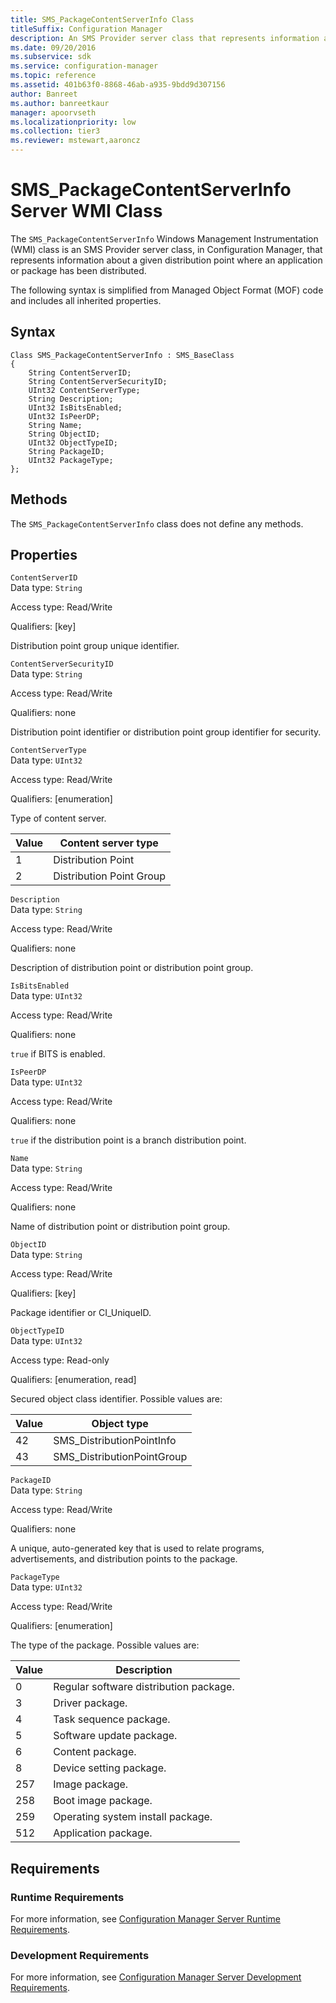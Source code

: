 ```yaml
---
title: SMS_PackageContentServerInfo Class
titleSuffix: Configuration Manager
description: An SMS Provider server class that represents information about a given distribution point where an application or package has been distributed.
ms.date: 09/20/2016
ms.subservice: sdk
ms.service: configuration-manager
ms.topic: reference
ms.assetid: 401b63f0-8868-46ab-a935-9bdd9d307156
author: Banreet
ms.author: banreetkaur
manager: apoorvseth
ms.localizationpriority: low
ms.collection: tier3
ms.reviewer: mstewart,aaroncz 
---
```

# SMS_PackageContentServerInfo Server WMI Class
The `SMS_PackageContentServerInfo` Windows Management Instrumentation (WMI) class is an SMS Provider server class, in Configuration Manager, that represents information about a given distribution point where an application or package has been distributed.  

 The following syntax is simplified from Managed Object Format (MOF) code and includes all inherited properties.  

## Syntax  

```  
Class SMS_PackageContentServerInfo : SMS_BaseClass  
{  
    String ContentServerID;  
    String ContentServerSecurityID;  
    UInt32 ContentServerType;  
    String Description;  
    UInt32 IsBitsEnabled;  
    UInt32 IsPeerDP;  
    String Name;  
    String ObjectID;  
    UInt32 ObjectTypeID;  
    String PackageID;  
    UInt32 PackageType;  
};  
```  

## Methods  
 The `SMS_PackageContentServerInfo` class does not define any methods.  

## Properties  
 `ContentServerID`  
 Data type: `String`  

 Access type: Read/Write  

 Qualifiers: [key]  

 Distribution point group unique identifier.  

 `ContentServerSecurityID`  
 Data type: `String`  

 Access type: Read/Write  

 Qualifiers: none  

 Distribution point identifier or distribution point group identifier for security.  

 `ContentServerType`  
 Data type: `UInt32`  

 Access type: Read/Write  

 Qualifiers: [enumeration]  

 Type of content server.  

|Value|Content server type|  
|-|-|  
|1|Distribution Point|  
|2|Distribution Point Group|  

 `Description`  
 Data type: `String`  

 Access type: Read/Write  

 Qualifiers: none  

 Description of distribution point or distribution point group.  

 `IsBitsEnabled`  
 Data type: `UInt32`  

 Access type: Read/Write  

 Qualifiers: none  

 `true` if BITS is enabled.  

 `IsPeerDP`  
 Data type: `UInt32`  

 Access type: Read/Write  

 Qualifiers: none  

 `true` if the distribution point is a branch distribution point.  

 `Name`  
 Data type: `String`  

 Access type: Read/Write  

 Qualifiers: none  

 Name of distribution point or distribution point group.  

 `ObjectID`  
 Data type: `String`  

 Access type: Read/Write  

 Qualifiers: [key]  

 Package identifier or CI_UniqueID.  

 `ObjectTypeID`  
 Data type: `UInt32`  

 Access type: Read-only  

 Qualifiers: [enumeration, read]  

 Secured object class identifier. Possible values are:  

|Value|Object type|  
|-|-|  
|42|SMS_DistributionPointInfo|  
|43|SMS_DistributionPointGroup|  

 `PackageID`  
 Data type: `String`  

 Access type: Read/Write  

 Qualifiers: none  

 A unique, auto-generated key that is used to relate programs, advertisements, and distribution points to the package.  

 `PackageType`  
 Data type: `UInt32`  

 Access type: Read/Write  

 Qualifiers: [enumeration]  

 The type of the package. Possible values are:  

|Value|Description|  
|-----------|-----------------|  
|0|Regular software distribution package.|  
|3|Driver package.|  
|4|Task sequence package.|  
|5|Software update package.|  
|6|Content package.|  
|8|Device setting package.|  
|257|Image package.|  
|258|Boot image package.|  
|259|Operating system install package.|  
|512|Application package.|  

## Requirements  

### Runtime Requirements  
 For more information, see [Configuration Manager Server Runtime Requirements](../../../../../develop/core/reqs/server-runtime-requirements.md).  

### Development Requirements  
 For more information, see [Configuration Manager Server Development Requirements](../../../../../develop/core/reqs/server-development-requirements.md).  
